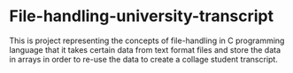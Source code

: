 # File-handling-university-transcript
This is project representing the concepts of file-handling in C programming language that it takes certain data from text format files and store the data in arrays in order to re-use the data to create a collage student transcript.  
